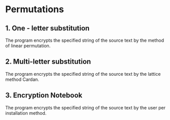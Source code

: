 # Permutations 

## 1. One - letter substitution  
The program encrypts the specified string of the source text by the method of linear
permutation.
## 2. Multi-letter substitution  
The program encrypts the specified string of the source text by the lattice method
Cardan.
## 3. Encryption Notebook
The program encrypts the specified string of the source text by the user
per installation method.
